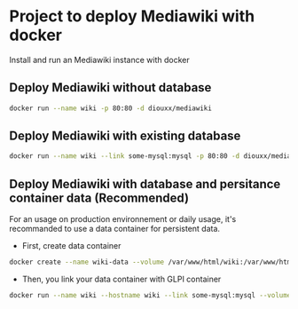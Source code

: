 # Project to deploy Mediawiki with docker

Install and run an Mediawiki instance with docker

## Deploy Mediawiki without database
```sh
docker run --name wiki -p 80:80 -d diouxx/mediawiki
```

## Deploy Mediawiki with existing database
```sh
docker run --name wiki --link some-mysql:mysql -p 80:80 -d diouxx/mediawiki
```

## Deploy Mediawiki with database and persitance container data (Recommended)

For an usage on production environnement or daily usage, it's recommanded to use a data container for persistent data.

* First, create data container

```sh
docker create --name wiki-data --volume /var/www/html/wiki:/var/www/html/wiki busybox /bin/true
```

* Then, you link your data container with GLPI container

```sh
docker run --name wiki --hostname wiki --link some-mysql:mysql --volumes-from wiki-data -p 80:80 -d diouxx/mediawiki
```
